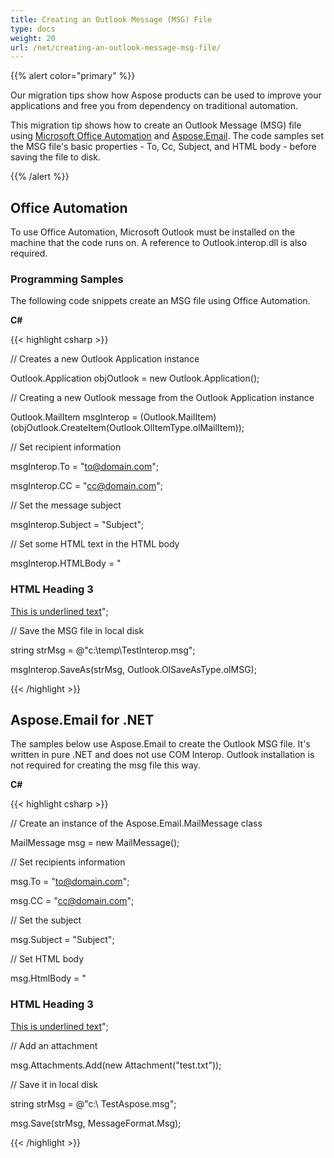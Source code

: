 ```yaml
---
title: Creating an Outlook Message (MSG) File
type: docs
weight: 20
url: /net/creating-an-outlook-message-msg-file/
---
```



{{% alert color="primary" %}} 

Our migration tips show how Aspose products can be used to improve your applications and free you from dependency on traditional automation.

This migration tip shows how to create an Outlook Message (MSG) file using [Microsoft Office Automation](#office-automation) and [Aspose.Email](#asposeemail-for-net). The code samples set the MSG file's basic properties - To, Cc, Subject, and HTML body - before saving the file to disk.

{{% /alert %}} 
## **Office Automation**
To use Office Automation, Microsoft Outlook must be installed on the machine that the code runs on. A reference to Outlook.interop.dll is also required.
### **Programming Samples**
The following code snippets create an MSG file using Office Automation.

**C#**

{{< highlight csharp >}}

 // Creates a new Outlook Application instance

Outlook.Application objOutlook = new Outlook.Application();

// Creating a new Outlook message from the Outlook Application instance

Outlook.MailItem msgInterop = (Outlook.MailItem)(objOutlook.CreateItem(Outlook.OlItemType.olMailItem));

// Set recipient information

msgInterop.To = "to@domain.com";

msgInterop.CC = "cc@domain.com";

// Set the message subject

msgInterop.Subject = "Subject";

// Set some HTML text in the HTML body

msgInterop.HTMLBody = "<h3>HTML Heading 3</h3> <u>This is underlined text</u>";

// Save the MSG file in local disk

string strMsg = @"c:\\temp\TestInterop.msg";

msgInterop.SaveAs(strMsg, Outlook.OlSaveAsType.olMSG);



{{< /highlight >}}
## **Aspose.Email for .NET**
The samples below use Aspose.Email to create the Outlook MSG file. It's written in pure .NET and does not use COM Interop. Outlook installation is not required for creating the msg file this way.

**C#**

{{< highlight csharp >}}

 // Create an instance of the Aspose.Email.MailMessage class

MailMessage msg = new MailMessage();

// Set recipients information

msg.To = "to@domain.com";

msg.CC = "cc@domain.com";

// Set the subject

msg.Subject = "Subject";

// Set HTML body

msg.HtmlBody = "<h3>HTML Heading 3</h3> <u>This is underlined text</u>";

// Add an attachment

msg.Attachments.Add(new Attachment("test.txt"));

// Save it in local disk

string strMsg = @"c:\ TestAspose.msg";

msg.Save(strMsg, MessageFormat.Msg);



{{< /highlight >}}
